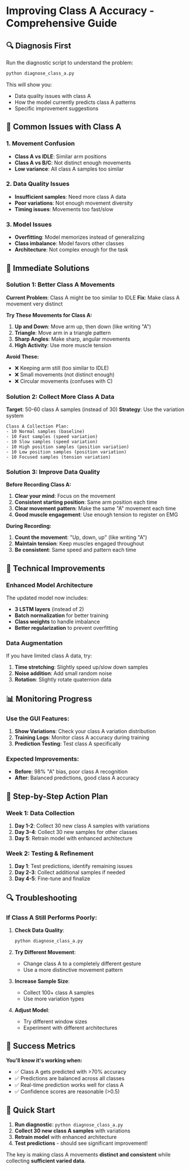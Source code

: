 # Improving Class A Accuracy - Comprehensive Guide

## 🔍 **Diagnosis First**

Run the diagnostic script to understand the problem:

```bash
python diagnose_class_a.py
```

This will show you:

- Data quality issues with class A
- How the model currently predicts class A patterns
- Specific improvement suggestions

## 🎯 **Common Issues with Class A**

### **1. Movement Confusion**

- **Class A vs IDLE**: Similar arm positions
- **Class A vs B/C**: Not distinct enough movements
- **Low variance**: All class A samples too similar

### **2. Data Quality Issues**

- **Insufficient samples**: Need more class A data
- **Poor variations**: Not enough movement diversity
- **Timing issues**: Movements too fast/slow

### **3. Model Issues**

- **Overfitting**: Model memorizes instead of generalizing
- **Class imbalance**: Model favors other classes
- **Architecture**: Not complex enough for the task

## 🚀 **Immediate Solutions**

### **Solution 1: Better Class A Movements**

**Current Problem**: Class A might be too similar to IDLE
**Fix**: Make class A movement very distinct

**Try These Movements for Class A:**

1. **Up and Down**: Move arm up, then down (like writing "A")
2. **Triangle**: Move arm in a triangle pattern
3. **Sharp Angles**: Make sharp, angular movements
4. **High Activity**: Use more muscle tension

**Avoid These:**

- ❌ Keeping arm still (too similar to IDLE)
- ❌ Small movements (not distinct enough)
- ❌ Circular movements (confuses with C)

### **Solution 2: Collect More Class A Data**

**Target**: 50-60 class A samples (instead of 30)
**Strategy**: Use the variation system

```
Class A Collection Plan:
- 10 Normal samples (baseline)
- 10 Fast samples (speed variation)
- 10 Slow samples (speed variation)
- 10 High position samples (position variation)
- 10 Low position samples (position variation)
- 10 Focused samples (tension variation)
```

### **Solution 3: Improve Data Quality**

**Before Recording Class A:**

1. **Clear your mind**: Focus on the movement
2. **Consistent starting position**: Same arm position each time
3. **Clear movement pattern**: Make the same "A" movement each time
4. **Good muscle engagement**: Use enough tension to register on EMG

**During Recording:**

1. **Count the movement**: "Up, down, up" (like writing "A")
2. **Maintain tension**: Keep muscles engaged throughout
3. **Be consistent**: Same speed and pattern each time

## 🔧 **Technical Improvements**

### **Enhanced Model Architecture**

The updated model now includes:

- **3 LSTM layers** (instead of 2)
- **Batch normalization** for better training
- **Class weights** to handle imbalance
- **Better regularization** to prevent overfitting

### **Data Augmentation**

If you have limited class A data, try:

1. **Time stretching**: Slightly speed up/slow down samples
2. **Noise addition**: Add small random noise
3. **Rotation**: Slightly rotate quaternion data

## 📊 **Monitoring Progress**

### **Use the GUI Features:**

1. **Show Variations**: Check your class A variation distribution
2. **Training Logs**: Monitor class A accuracy during training
3. **Prediction Testing**: Test class A specifically

### **Expected Improvements:**

- **Before**: 98% "A" bias, poor class A recognition
- **After**: Balanced predictions, good class A accuracy

## 🎯 **Step-by-Step Action Plan**

### **Week 1: Data Collection**

1. **Day 1-2**: Collect 30 new class A samples with variations
2. **Day 3-4**: Collect 30 new samples for other classes
3. **Day 5**: Retrain model with enhanced architecture

### **Week 2: Testing & Refinement**

1. **Day 1**: Test predictions, identify remaining issues
2. **Day 2-3**: Collect additional samples if needed
3. **Day 4-5**: Fine-tune and finalize

## 🔍 **Troubleshooting**

### **If Class A Still Performs Poorly:**

1. **Check Data Quality**:

   ```bash
   python diagnose_class_a.py
   ```

2. **Try Different Movement**:

   - Change class A to a completely different gesture
   - Use a more distinctive movement pattern

3. **Increase Sample Size**:

   - Collect 100+ class A samples
   - Use more variation types

4. **Adjust Model**:
   - Try different window sizes
   - Experiment with different architectures

## 🎉 **Success Metrics**

**You'll know it's working when:**

- ✅ Class A gets predicted with >70% accuracy
- ✅ Predictions are balanced across all classes
- ✅ Real-time prediction works well for class A
- ✅ Confidence scores are reasonable (>0.5)

## 🚀 **Quick Start**

1. **Run diagnostic**: `python diagnose_class_a.py`
2. **Collect 30 new class A samples** with variations
3. **Retrain model** with enhanced architecture
4. **Test predictions** - should see significant improvement!

The key is making class A movements **distinct and consistent** while collecting **sufficient varied data**.

